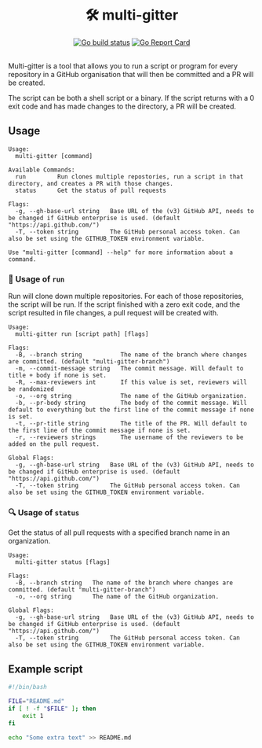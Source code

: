 <h1 align="center">
  🛠 multi-gitter
</h1>

<div align="center">
  <a href="https://github.com/lindell/multi-gitter/actions?query=branch%3Amaster+workflow%3AGo"><img alt="Go build status" src="https://github.com/lindell/multi-gitter/workflows/Go/badge.svg?branch=master" /></a>
  <a href="https://goreportcard.com/report/github.com/lindell/multi-gitter"><img alt="Go Report Card" src="https://goreportcard.com/badge/github.com/lindell/multi-gitter" /></a>
</div>
<br>

Multi-gitter is a tool that allows you to run a script or program for every repository in a GitHub organisation that will then be committed and a PR will be created.

The script can be both a shell script or a binary. If the script returns with a 0 exit code and has made changes to the directory, a PR will be created.

## Usage
```
Usage:
  multi-gitter [command]

Available Commands:
  run         Run clones multiple repostories, run a script in that directory, and creates a PR with those changes.
  status      Get the status of pull requests

Flags:
  -g, --gh-base-url string   Base URL of the (v3) GitHub API, needs to be changed if GitHub enterprise is used. (default "https://api.github.com/")
  -T, --token string         The GitHub personal access token. Can also be set using the GITHUB_TOKEN environment variable.

Use "multi-gitter [command] --help" for more information about a command.
```


### 🏃 Usage of `run`
Run will clone down multiple repositories. For each of those repositories, the script will be run. If the script finished with a zero exit code, and the script resulted in file changes, a pull request will be created with.
```
Usage:
  multi-gitter run [script path] [flags]

Flags:
  -B, --branch string           The name of the branch where changes are committed. (default "multi-gitter-branch")
  -m, --commit-message string   The commit message. Will default to title + body if none is set.
  -R, --max-reviewers int       If this value is set, reviewers will be randomized
  -o, --org string              The name of the GitHub organization.
  -b, --pr-body string          The body of the commit message. Will default to everything but the first line of the commit message if none is set.
  -t, --pr-title string         The title of the PR. Will default to the first line of the commit message if none is set.
  -r, --reviewers strings       The username of the reviewers to be added on the pull request.

Global Flags:
  -g, --gh-base-url string   Base URL of the (v3) GitHub API, needs to be changed if GitHub enterprise is used. (default "https://api.github.com/")
  -T, --token string         The GitHub personal access token. Can also be set using the GITHUB_TOKEN environment variable.
```


### 🔍 Usage of `status`
Get the status of all pull requests with a specified branch name in an organization.
```
Usage:
  multi-gitter status [flags]

Flags:
  -B, --branch string   The name of the branch where changes are committed. (default "multi-gitter-branch")
  -o, --org string      The name of the GitHub organization.

Global Flags:
  -g, --gh-base-url string   Base URL of the (v3) GitHub API, needs to be changed if GitHub enterprise is used. (default "https://api.github.com/")
  -T, --token string         The GitHub personal access token. Can also be set using the GITHUB_TOKEN environment variable.
```



## Example script

```bash
#!/bin/bash

FILE="README.md"
if [ ! -f "$FILE" ]; then
    exit 1
fi

echo "Some extra text" >> README.md
```
